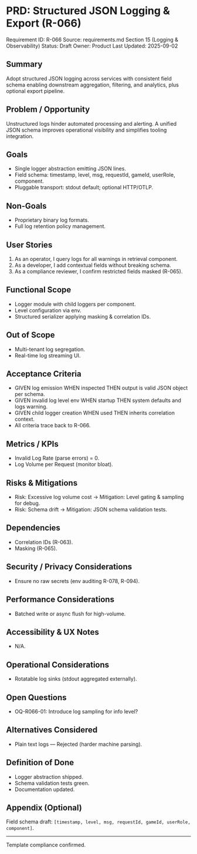 # PRD: Structured JSON Logging & Export (R-066)

Requirement ID: R-066
Source: requirements.md Section 15 (Logging & Observability)
Status: Draft
Owner: Product
Last Updated: 2025-09-02

## Summary

Adopt structured JSON logging across services with consistent field schema enabling downstream aggregation, filtering, and analytics, plus optional export pipeline.

## Problem / Opportunity

Unstructured logs hinder automated processing and alerting. A unified JSON schema improves operational visibility and simplifies tooling integration.

## Goals

- Single logger abstraction emitting JSON lines.
- Field schema: timestamp, level, msg, requestId, gameId, userRole, component.
- Pluggable transport: stdout default; optional HTTP/OTLP.

## Non-Goals

- Proprietary binary log formats.
- Full log retention policy management.

## User Stories

1. As an operator, I query logs for all warnings in retrieval component.
2. As a developer, I add contextual fields without breaking schema.
3. As a compliance reviewer, I confirm restricted fields masked (R-065).

## Functional Scope

- Logger module with child loggers per component.
- Level configuration via env.
- Structured serializer applying masking & correlation IDs.

## Out of Scope

- Multi-tenant log segregation.
- Real-time log streaming UI.

## Acceptance Criteria

- GIVEN log emission WHEN inspected THEN output is valid JSON object per schema.
- GIVEN invalid log level env WHEN startup THEN system defaults and logs warning.
- GIVEN child logger creation WHEN used THEN inherits correlation context.
- All criteria trace back to R-066.

## Metrics / KPIs

- Invalid Log Rate (parse errors) = 0.
- Log Volume per Request (monitor bloat).

## Risks & Mitigations

- Risk: Excessive log volume cost → Mitigation: Level gating & sampling for debug.
- Risk: Schema drift → Mitigation: JSON schema validation tests.

## Dependencies

- Correlation IDs (R-063).
- Masking (R-065).

## Security / Privacy Considerations

- Ensure no raw secrets (env auditing R-078, R-094).

## Performance Considerations

- Batched write or async flush for high-volume.

## Accessibility & UX Notes

- N/A.

## Operational Considerations

- Rotatable log sinks (stdout aggregated externally).

## Open Questions

- OQ-R066-01: Introduce log sampling for info level?

## Alternatives Considered

- Plain text logs — Rejected (harder machine parsing).

## Definition of Done

- Logger abstraction shipped.
- Schema validation tests green.
- Documentation updated.

## Appendix (Optional)

Field schema draft: `[timestamp, level, msg, requestId, gameId, userRole, component]`.

---
Template compliance confirmed.

